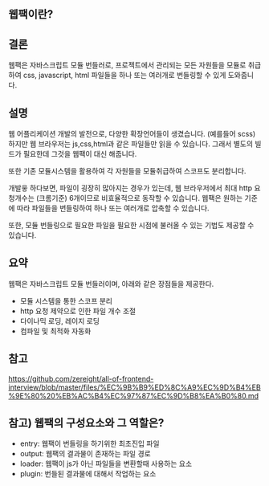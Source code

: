 ## 웹팩이란?

## 결론

웹팩은 자바스크립트 모듈 번들러로, 프로젝트에서 관리되는 모든 자원들을 모듈로 취급하여 css, javascript, html 파일들을 하나 또는 여러개로 번들링할 수 있게 도와줍니다.

## 설명

웹 어플리케이션 개발의 발전으로, 다양한 확장언어들이 생겼습니다. (예를들어 scss)
하지만 웹 브라우저는 js,css,html과 같은 파일들만 읽을 수 있습니다.
그래서 별도의 빌드가 필요한데 그것을 웹팩이 대신 해줍니다.

또한 기존 모듈시스템을 활용하여 각 자원들을 모듈취급하여 스코프도 분리합니다.

개발읗 하다보면, 파일이 굉장히 많아지는 경우가 있는데, 웹 브라우저에서 최대 http 요청개수는 (크롬기준) 6개이므로 비효율적으로 동작할 수 있습니다.
웹팩은 원하는 기준에 따라 파일들을 번들링하여 하나 또는 여러개로 압축할 수 있습니다.

또한, 모듈 번들링으로 필요한 파일을 필요한 시점에 불러올 수 있는 기법도 제공할 수 있습니다.

## 요약

웹팩은 자바스크립트 모듈 번들러이며, 아래와 같은 장점들을 제공한다.

- 모듈 시스템을 통한 스코프 분리
- http 요청 제약으로 인한 파일 개수 조절
- 다이나믹 로딩, 레이지 로딩
- 컴파일 및 최적화 자동화

## 참고

https://github.com/zereight/all-of-frontend-interview/blob/master/files/%EC%9B%B9%ED%8C%A9%EC%9D%B4%EB%9E%80%20%EB%AC%B4%EC%97%87%EC%9D%B8%EA%B0%80.md

## 참고) 웹팩의 구성요소와 그 역할은?

- entry: 웹팩이 번들링을 하기위한 최초진입 파일
- output: 웹팩의 결과물이 존재하는 파일 경로
- loader: 웹팩이 js가 아닌 파일들을 변환할때 사용하는 요소
- plugin: 번들된 결과물에 대해서 작업하는 요소
